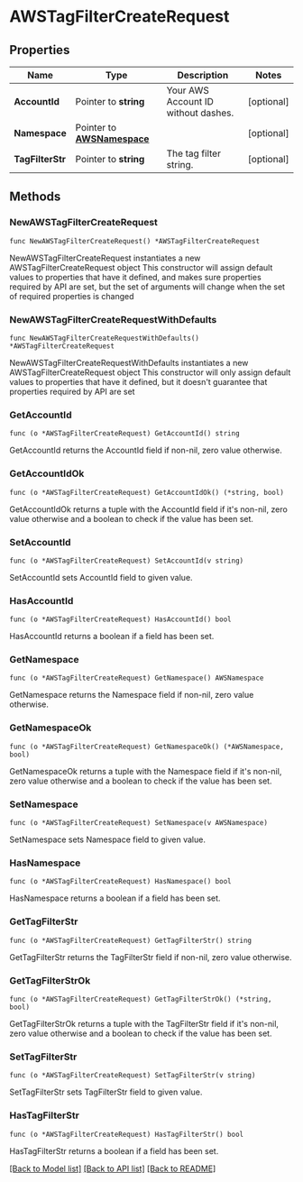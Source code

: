 # AWSTagFilterCreateRequest

## Properties

Name | Type | Description | Notes
------------ | ------------- | ------------- | -------------
**AccountId** | Pointer to **string** | Your AWS Account ID without dashes. | [optional] 
**Namespace** | Pointer to [**AWSNamespace**](AWSNamespace.md) |  | [optional] 
**TagFilterStr** | Pointer to **string** | The tag filter string. | [optional] 

## Methods

### NewAWSTagFilterCreateRequest

`func NewAWSTagFilterCreateRequest() *AWSTagFilterCreateRequest`

NewAWSTagFilterCreateRequest instantiates a new AWSTagFilterCreateRequest object
This constructor will assign default values to properties that have it defined,
and makes sure properties required by API are set, but the set of arguments
will change when the set of required properties is changed

### NewAWSTagFilterCreateRequestWithDefaults

`func NewAWSTagFilterCreateRequestWithDefaults() *AWSTagFilterCreateRequest`

NewAWSTagFilterCreateRequestWithDefaults instantiates a new AWSTagFilterCreateRequest object
This constructor will only assign default values to properties that have it defined,
but it doesn't guarantee that properties required by API are set

### GetAccountId

`func (o *AWSTagFilterCreateRequest) GetAccountId() string`

GetAccountId returns the AccountId field if non-nil, zero value otherwise.

### GetAccountIdOk

`func (o *AWSTagFilterCreateRequest) GetAccountIdOk() (*string, bool)`

GetAccountIdOk returns a tuple with the AccountId field if it's non-nil, zero value otherwise
and a boolean to check if the value has been set.

### SetAccountId

`func (o *AWSTagFilterCreateRequest) SetAccountId(v string)`

SetAccountId sets AccountId field to given value.

### HasAccountId

`func (o *AWSTagFilterCreateRequest) HasAccountId() bool`

HasAccountId returns a boolean if a field has been set.

### GetNamespace

`func (o *AWSTagFilterCreateRequest) GetNamespace() AWSNamespace`

GetNamespace returns the Namespace field if non-nil, zero value otherwise.

### GetNamespaceOk

`func (o *AWSTagFilterCreateRequest) GetNamespaceOk() (*AWSNamespace, bool)`

GetNamespaceOk returns a tuple with the Namespace field if it's non-nil, zero value otherwise
and a boolean to check if the value has been set.

### SetNamespace

`func (o *AWSTagFilterCreateRequest) SetNamespace(v AWSNamespace)`

SetNamespace sets Namespace field to given value.

### HasNamespace

`func (o *AWSTagFilterCreateRequest) HasNamespace() bool`

HasNamespace returns a boolean if a field has been set.

### GetTagFilterStr

`func (o *AWSTagFilterCreateRequest) GetTagFilterStr() string`

GetTagFilterStr returns the TagFilterStr field if non-nil, zero value otherwise.

### GetTagFilterStrOk

`func (o *AWSTagFilterCreateRequest) GetTagFilterStrOk() (*string, bool)`

GetTagFilterStrOk returns a tuple with the TagFilterStr field if it's non-nil, zero value otherwise
and a boolean to check if the value has been set.

### SetTagFilterStr

`func (o *AWSTagFilterCreateRequest) SetTagFilterStr(v string)`

SetTagFilterStr sets TagFilterStr field to given value.

### HasTagFilterStr

`func (o *AWSTagFilterCreateRequest) HasTagFilterStr() bool`

HasTagFilterStr returns a boolean if a field has been set.


[[Back to Model list]](../README.md#documentation-for-models) [[Back to API list]](../README.md#documentation-for-api-endpoints) [[Back to README]](../README.md)


